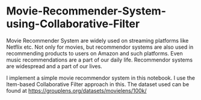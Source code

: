 # Movie-Recommender-System-using-Collaborative-Filter

Movie Recommender System are widely used on streaming platforms like Netflix etc. Not only for movies, but recommendor systems are also used in recommending products to users on Amazon and such platforms. Even music recommendations are a part of our daily life. Recommendor systems are widespread and a part of our lives.

I implement a simple movie recommendor system in this notebook. I use the Item-based Collaborative Filter approach in this. The dataset used can be found at https://grouplens.org/datasets/movielens/100k/
